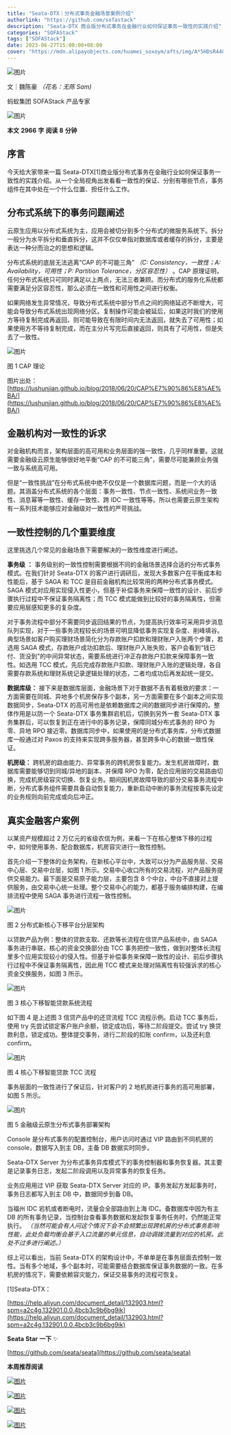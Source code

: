 ```yaml
---
title: "Seata-DTX｜分布式事务金融场景案例介绍"
authorlink: "https://github.com/sofastack"
description: "Seata-DTX 商业版分布式事务在金融行业如何保证事务一致性的实践介绍"
categories: "SOFAStack"
tags: ["SOFAStack"]
date: 2023-06-27T15:00:00+08:00
cover: "https://mdn.alipayobjects.com/huamei_soxoym/afts/img/A*5HDsR4483M8AAAAAAAAAAAAADrGAAQ/original"
---
```

![图片](https://p3-juejin.byteimg.com/tos-cn-i-k3u1fbpfcp/f6b4065fec964cc0b0076f2d5b88e721~tplv-k3u1fbpfcp-zoom-1.image)

文｜魏陈豪 *（花名：无陈 Sam)*

蚂蚁集团 SOFAStack 产品专家

![图片](https://p3-juejin.byteimg.com/tos-cn-i-k3u1fbpfcp/fceedb1472384e72b40f831117f2babc~tplv-k3u1fbpfcp-zoom-1.image)

**本文** **2966** **字** **阅读** **8** **分钟**

## **序言**

今天给大家带来一篇 Seata-DTX\[1]商业版分布式事务在金融行业如何保证事务一致性的实践介绍。从一个全局视角出发看看一致性的保证、分别有哪些节点，事务组件在其中处在一个什么位置、担任什么工作。

## **分布式系统下的事务问题阐述**

云原生应用以分布式系统为主，应用会被切分到多个分布式的微服务系统下。拆分一般分为水平拆分和垂直拆分，这并不仅仅单指对数据库或者缓存的拆分，主要是表达一种分而治之的思想和逻辑。

分布式系统的底层无法逃离“CAP 的不可能三角” *（C: Consistency，一致性；A: Availability，可用性；P: Partition Tolerance，分区容忍性）* 。CAP 原理证明，任何分布式系统只可同时满足以上两点，无法三者兼顾。而分布式的服务化系统都需要满足分区容忍性，那么必须在一致性和可用性之间进行权衡。

如果网络发生异常情况，导致分布式系统中部分节点之间的网络延迟不断增大，可能会导致分布式系统出现网络分区。复制操作可能会被延后，如果这时我们的使用方等待复制完成再返回，则可能导致在有限时间内无法返回，就失去了可用性；如果使用方不等待复制完成，而在主分片写完后直接返回，则具有了可用性，但是失去了一致性。

![图片](https://p3-juejin.byteimg.com/tos-cn-i-k3u1fbpfcp/e68bfcba476e4b389ab8e0ec945d537c~tplv-k3u1fbpfcp-zoom-1.image)

图 1 CAP 理论

图片出处：[https://lushunjian.github.io/blog/2018/06/20/CAP%E7%90%86%E8%AE%BA/](https://lushunjian.github.io/blog/2018/06/20/CAP%E7%90%86%E8%AE%BA/)

## **金融机构对一致性的诉求**

对金融机构而言，架构层面的高可用和业务层面的强一致性，几乎同样重要。这就需要金融级云原生能够很好地平衡“CAP 的不可能三角”，需要尽可能兼顾业务强一致与系统高可用。

但是“一致性挑战”在分布式系统中绝不仅仅是一个数据库问题，而是一个大的话题。其涵盖分布式系统的各个层面：事务一致性、节点一致性、系统间业务一致性、消息幂等一致性、缓存一致性、跨 IDC 一致性等等。所以也需要云原生架构有一系列技术能够应对金融级对一致性的严苛挑战。

## **一致性控制的几个重要维度**

这里挑选几个常见的金融场景下需要解决的一致性维度进行阐述。

**事务级** **：** 事务级别的一致性控制需要根据不同的金融场景选择合适的分布式事务模式。在我们针对 Seata-DTX 的客户进行调研后，发现大多数客户在平衡成本和性能后，基于 SAGA 和 TCC 是目前金融机构比较常用的两种分布式事务模式。SAGA 模式对应用实现侵入性更小，但基于补偿事务来保障一致性的设计、前后步骤执行过程中不保证事务隔离性；而 TCC 模式能做到比较好的事务隔离性，但需要应用层感知更多的复杂度。

对于事务流程中部分不需要同步返回结果的节点，为提高执行效率可采用异步消息队列实现，对于一些事务流程较长的场景可明显降低事务实现复杂度、削峰填谷。典型场景如客户购买理财场景简化分为存款账户扣款和理财账户入账两个步骤，若选用 SAGA 模式，存款账户成功扣款后、理财账户入账失败，客户会看到“钱已付、货没到”的中间异常状态，需要系统进行冲正存款账户扣款来保障事务一致性。如选用 TCC 模式，先后完成存款账户扣款、理财账户入账的逻辑处理，各自需要存款系统和理财系统记录逻辑处理的状态，二者均成功后再发起统一提交。

**数据库级：** 接下来是数据库层面，金融场景下对于数据不丢有着极致的要求：一方面需要在同城、异地多个机房保存多个副本，另一方面需要在多个副本之间实现数据同步，Seata-DTX 的高可用也是依赖数据库之间的数据同步进行保障的。整体作用是以防一个 Seata-DTX 事务集群宕机后，切换到另外一套 Seata-DTX 事务集群后，可以恢复到正在进行中的事务记录，保障同城分布式事务的 RPO 为零、异地 RPO 接近零。数据库同步中，如果使用的是分布式事务库，分布式数据库一般通过对 Paxos 的支持来实现跨多服务器，甚至跨多中心的数据一致性保证。

**机房级：** 跨机房的路由能力、异常事务的跨机房恢复能力。发生机房故障时，数据库需要能够切到同城/异地的副本、并保障 RPO 为零，配合应用层的交易路由切换，完成机房级容灾切换、恢复业务。期间因机房故障导致的部分交易事务流程中断，分布式事务组件需要具备自动恢复能力，重新启动中断的事务流程按事先设定的业务规则向前完成或向后冲正。

## **真实金融客户案例**

以某资产规模超过 2 万亿元的省级农信为例，来看一下在核心整体下移的过程中，如何使用事务、配合数据库，机房容灾进行一致性控制。

首先介绍一下整体的业务架构，在新核心平台中，大致可以分为产品服务层、交易中心层、交易中台层，如图 1 所示。交易中心收口所有的交易流程，对产品服务提供交易能力。最下面是交易原子能力层，主要包含 8 个中台，中台不直接对上提供服务，由交易中心统一处理。整个交易中心的能力，都基于服务编排构建，在编排流程中使用 SAGA 事务进行流程一致性控制。

![图片](https://p3-juejin.byteimg.com/tos-cn-i-k3u1fbpfcp/1fd485f558ff44b79cc8b7d13d5b5021~tplv-k3u1fbpfcp-zoom-1.image)

图 2 分布式新核心下移平台分层架构

以贷款产品为例：整体的贷款支取、还款等长流程在信贷产品系统中，由 SAGA 事务进行串联，核心的资金交换部分由 TCC 事务把控一致性，做到对整体长流程里多个应用实现较小的侵入性。但基于补偿事务来保障一致性的设计、前后步骤执行过程中不保证事务隔离性，因此用 TCC 模式来处理对隔离性有较强诉求的核心资金交换服务，如图 3 所示。

![图片](https://p3-juejin.byteimg.com/tos-cn-i-k3u1fbpfcp/e0b4498d449142c48070d64f613d4dc9~tplv-k3u1fbpfcp-zoom-1.image)

图 3 核心下移智能贷款系统流程

如下图 4 是上述图 3 信贷产品中的还贷流程 TCC 流程示例。启动 TCC 事务后，使用 try 先尝试锁定客户账户余额，锁定成功后，等待二阶段提交。尝试 try 换贷款利息，锁定成功。整体提交事务，进行二阶段的扣账 confirm，以及还利息 confirm。

![图片](https://p3-juejin.byteimg.com/tos-cn-i-k3u1fbpfcp/feb6b49a632343dd970cd47c65bc69fd~tplv-k3u1fbpfcp-zoom-1.image)

图 4 核心下移智能贷款 TCC 流程

事务层面的一致性进行了保证后，针对客户的 2 地机房进行事务的高可用部署，如图 5 所示。

![图片](https://p3-juejin.byteimg.com/tos-cn-i-k3u1fbpfcp/5e3489cd26cb453dac2889b604fd913e~tplv-k3u1fbpfcp-zoom-1.image)

图 5 金融级云原生分布式事务部署架构

Console 是分布式事务的配置控制台，用户访问时通过 VIP 路由到不同机房的 console，数据写入到主 DB，主备 DB 数据实时同步。

Seata-DTX Server 为分布式事务异库模式下的事务控制器和事务恢复器。其主要是记录事务日志，发起二阶段调用以及异常事务的恢复任务。

业务应用用过 VIP 获取 Seata-DTX Server 对应的 IP。事务发起方发起事务时，事务日志都写入到主 DB 中，数据同步到备 DB。

当福州 IDC 宕机或者断电时，流量会全部路由到上海 IDC。备数据库中因为有主 DB 的所有事务记录，当控制台查看事务数据和发起恢复事务任务时，仍然能正常执行。 *（当然可能会有人问这个情况下会不会频繁出现跨机房的分布式事务影响性能，此处负载均衡会基于入口流量的单元信息，自动调拨流量到对应的机房。此处不过多进行阐述。）*

综上可以看出，当前 Seata-DTX 的架构设计中，不单单是在事务层面去控制一致性。当有多个地域，多个副本时，可能需要结合数据库保证事务数据的一致。在多机房的情况下，需要依赖容灾能力，保证交易事务的流程可恢复。

\[1]Seata-DTX：

[https://help.aliyun.com/document_detail/132903.html?spm=a2c4g.132901.0.0.4bcb3c9b6bg9ik](https://help.aliyun.com/document_detail/132903.html?spm=a2c4g.132901.0.0.4bcb3c9b6bg9ik)

**Seata** **Star** **一下** ✨

[https://github.com/seata/seata](https://github.com/seata/seata)

**本周推荐阅读**

[![图片](https://p3-juejin.byteimg.com/tos-cn-i-k3u1fbpfcp/2411e39fc8844ee4856a3809cba066d7~tplv-k3u1fbpfcp-zoom-1.image)](http://mp.weixin.qq.com/s?__biz=MzUzMzU5Mjc1Nw==&mid=2247537326&idx=1&sn=4507cf56bbf8f666ad6e8150c847b2ba&chksm=faa3bd74cdd43462a4f4cb55844caa4632ee56deef48708ea1da8b7090d3eab0ffd9731e9c30&scene=21)

[![图片](https://p3-juejin.byteimg.com/tos-cn-i-k3u1fbpfcp/9cafe5cad2cf44f599819fbfc10ecb71~tplv-k3u1fbpfcp-zoom-1.image)](http://mp.weixin.qq.com/s?__biz=MzUzMzU5Mjc1Nw==&mid=2247537106&idx=1&sn=2b33fca8772ca1071b49abf47f76c8be&chksm=faa3be08cdd4371ef7ae0db8221ed7b6b497643fa71357b57f943dcec2c9fe77dc8f495cc941&scene=21)

[![图片](https://p3-juejin.byteimg.com/tos-cn-i-k3u1fbpfcp/42683c2d8a1d4ea5972ec41db4cac976~tplv-k3u1fbpfcp-zoom-1.image)](http://mp.weixin.qq.com/s?__biz=MzUzMzU5Mjc1Nw==&mid=2247528691&idx=1&sn=707085fa7d29a2d6b4c135cd48cf351c&chksm=faa39f29cdd4163f6f711fa7190f20d423a9306b78f660e1b1cd38a32f71ce8ef3addcd4739e&scene=21)

[![图片](https://p3-juejin.byteimg.com/tos-cn-i-k3u1fbpfcp/20b1ab1b06064905830b12e3b744a505~tplv-k3u1fbpfcp-zoom-1.image)](http://mp.weixin.qq.com/s?__biz=MzUzMzU5Mjc1Nw==&mid=2247516247&idx=1&sn=f57bb355cef6b823a32cd8b30c0b53ee&chksm=faa36f8dcdd4e69b91a9231330f82af5558de9349425b97e2e88e6fb3f8b33845d93af156fb1&scene=21)

